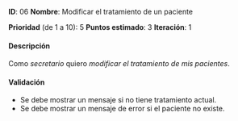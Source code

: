 **ID**: 06
**Nombre**: Modificar el tratamiento de un paciente

**Prioridad** (de 1 a 10): 5
**Puntos estimado**: 3
**Iteración**: 1

#### Descripción

Como *secretario* quiero *modificar el tratamiento de mis pacientes*.

#### Validación

* Se debe mostrar un mensaje si no tiene tratamiento actual.
* Se debe mostrar un mensaje de error si el paciente no existe.
